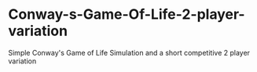 # Conway-s-Game-Of-Life-2-player-variation
Simple Conway's Game of Life Simulation and a short competitive 2 player variation
